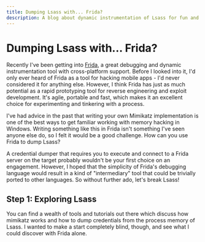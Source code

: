 ```yaml
---
title: Dumping Lsass with... Frida?
description: A blog about dynamic instrumentation of Lsass for fun and profit!
---
```


# Dumping Lsass with... Frida?

Recently I've been getting into [Frida](https://frida.re/), a great debugging and dynamic instrumentation tool with cross-platform support. Before I looked into it, I'd only ever heard of Frida as a tool for hacking mobile apps - I'd never considered it for anything else. However, I think Frida has just as much potential as a rapid prototyping tool for reverse engineering and exploit development. It's agile, portable and fast, which makes it an excellent choice for experimenting and tinkering with a process.

I've had advice in the past that writing your own Mimikatz implementation is one of the best ways to get familiar working with memory hacking in Windows. Writing something like this in Frida isn't something I've seen anyone else do, so I felt it would be a good challenge. How can you use Frida to dump Lsass?

A credential dumper that requires you to execute and connect to a Frida server on the target probably wouldn't be your first choice on an engagement. However, I hoped that the simplicity of Frida's debugging language would result in a kind of "intermediary" tool that could be trivially ported to other languages. So without further ado, let's break Lsass!

## Step 1: Exploring Lsass

You can find a wealth of tools and tutorials out there which discuss how mimikatz works and how to dump credentials from the process memory of Lsass. I wanted to make a start completely blind, though, and see what I could discover with Frida alone.


<!--
Resources that helped me, which I should credit:

https://blog.xpnsec.com/exploring-mimikatz-part-1/
https://www.matteomalvica.com/blog/2020/01/20/mimikatz-lsass-dump-windg-pykd/
-->

